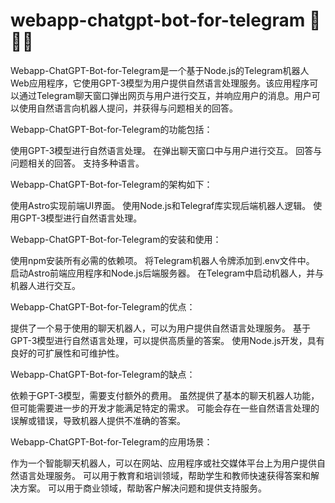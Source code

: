 # webapp-chatgpt-bot-for-telegram 🤖💬🌐

Webapp-ChatGPT-Bot-for-Telegram是一个基于Node.js的Telegram机器人Web应用程序，它使用GPT-3模型为用户提供自然语言处理服务。该应用程序可以通过Telegram聊天窗口弹出网页与用户进行交互，并响应用户的消息。用户可以使用自然语言向机器人提问，并获得与问题相关的回答。

Webapp-ChatGPT-Bot-for-Telegram的功能包括：

使用GPT-3模型进行自然语言处理。
在弹出聊天窗口中与用户进行交互。
回答与问题相关的回答。
支持多种语言。

Webapp-ChatGPT-Bot-for-Telegram的架构如下：

使用Astro实现前端UI界面。
使用Node.js和Telegraf库实现后端机器人逻辑。
使用GPT-3模型进行自然语言处理。

Webapp-ChatGPT-Bot-for-Telegram的安装和使用：

使用npm安装所有必需的依赖项。
将Telegram机器人令牌添加到.env文件中。
启动Astro前端应用程序和Node.js后端服务器。
在Telegram中启动机器人，并与机器人进行交互。

Webapp-ChatGPT-Bot-for-Telegram的优点：

提供了一个易于使用的聊天机器人，可以为用户提供自然语言处理服务。
基于GPT-3模型进行自然语言处理，可以提供高质量的答案。
使用Node.js开发，具有良好的可扩展性和可维护性。

Webapp-ChatGPT-Bot-for-Telegram的缺点：

依赖于GPT-3模型，需要支付额外的费用。
虽然提供了基本的聊天机器人功能，但可能需要进一步的开发才能满足特定的需求。
可能会存在一些自然语言处理的误解或错误，导致机器人提供不准确的答案。

Webapp-ChatGPT-Bot-for-Telegram的应用场景：

作为一个智能聊天机器人，可以在网站、应用程序或社交媒体平台上为用户提供自然语言处理服务。
可以用于教育和培训领域，帮助学生和教师快速获得答案和解决方案。
可以用于商业领域，帮助客户解决问题和提供支持服务。
